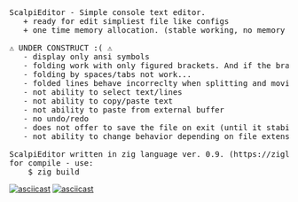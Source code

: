<pre>

ScalpiEditor - Simple console text editor.
   + ready for edit simpliest file like configs
   + one time memory allocation. (stable working, no memory leaks, freezes, or other)

⚠️ UNDER CONSTRUCT :( ⚠️
   - display only ansi symbols
   - folding work with only figured brackets. And if the brackets are nicely placed.
   - folding by spaces/tabs not work...
   - folded lines behave incorreclty when splitting and moving...
   - not ability to select text/lines
   - not ability to copy/paste text
   - not ability to paste from external buffer
   - no undo/redo
   - does not offer to save the file on exit (until it stabilizes)
   - not ability to change behavior depending on file extension

ScalpiEditor written in zig language ver. 0.9. (https://ziglang.org)
for compile - use:
    $ zig build
</pre>

[![asciicast](https://asciinema.org/a/466813.svg)](https://asciinema.org/a/466813)
[![asciicast](https://asciinema.org/a/466820.svg)](https://asciinema.org/a/466820)
